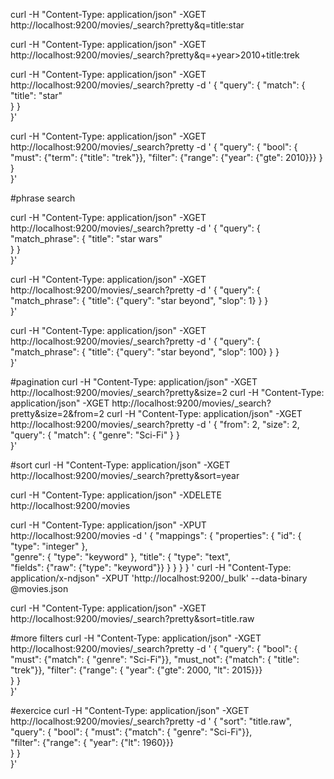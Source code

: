 curl -H "Content-Type: application/json" -XGET http://localhost:9200/movies/_search?pretty&q=title:star

curl -H "Content-Type: application/json" -XGET http://localhost:9200/movies/_search?pretty&q=+year>2010+title:trek

curl -H "Content-Type: application/json" -XGET http://localhost:9200/movies/_search?pretty -d '
{
	 "query": {
        "match": {
            "title": "star"            
        } 
	 }	
}'

curl -H "Content-Type: application/json" -XGET http://localhost:9200/movies/_search?pretty -d '
{
	 "query": {
        "bool": {
            "must": {"term": {"title": "trek"}},
            "filter": {"range": {"year": {"gte": 2010}}}
        } 
	 }	
}'

#phrase search

curl -H "Content-Type: application/json" -XGET http://localhost:9200/movies/_search?pretty -d '
{
	 "query": {
        "match_phrase": {
            "title": "star wars"            
        } 
	 }	
}'

curl -H "Content-Type: application/json" -XGET http://localhost:9200/movies/_search?pretty -d '
{
	 "query": {
        "match_phrase": {
            "title": {"query":  "star beyond", "slop": 1}
        } 
	 }	
}'

curl -H "Content-Type: application/json" -XGET http://localhost:9200/movies/_search?pretty -d '
{
	 "query": {
        "match_phrase": {
            "title": {"query":  "star beyond", "slop": 100}
        } 
	 }	
}'

#pagination
curl -H "Content-Type: application/json" -XGET http://localhost:9200/movies/_search?pretty&size=2
curl -H "Content-Type: application/json" -XGET http://localhost:9200/movies/_search?pretty&size=2&from=2
curl -H "Content-Type: application/json" -XGET http://localhost:9200/movies/_search?pretty -d '
{
    "from": 2,
    "size": 2,
	 "query": {
        "match": {
            "genre": "Sci-Fi"
        } 
	 }	
}'

#sort
curl -H "Content-Type: application/json" -XGET http://localhost:9200/movies/_search?pretty&sort=year

curl -H "Content-Type: application/json" -XDELETE http://localhost:9200/movies

curl -H "Content-Type: application/json" -XPUT http://localhost:9200/movies -d '
    {
        "mappings": {
            "properties": {
                "id": { "type": "integer" },                
                "genre": { "type": "keyword" },
                "title": { 
                    "type": "text",                     
                    "fields": {"raw": {"type": "keyword"}}
                }
            }
        }
    }
'
curl -H "Content-Type: application/x-ndjson" -XPUT 'http://localhost:9200/_bulk' --data-binary @movies.json

curl -H "Content-Type: application/json" -XGET http://localhost:9200/movies/_search?pretty&sort=title.raw

#more filters
curl -H "Content-Type: application/json" -XGET http://localhost:9200/movies/_search?pretty -d '
{
	 "query": {
        "bool": {
            "must": {"match": { "genre": "Sci-Fi"}},
            "must_not": {"match": { "title": "trek"}},
            "filter": {"range": { "year": {"gte": 2000, "lt": 2015}}}           
        } 
	 }	
}'

#exercice
curl -H "Content-Type: application/json" -XGET http://localhost:9200/movies/_search?pretty -d '
{
    "sort": "title.raw",
	 "query": {
        "bool": {
            "must": {"match": { "genre": "Sci-Fi"}},            
            "filter": {"range": { "year": {"lt": 1960}}}           
        } 
	 }	
}'
